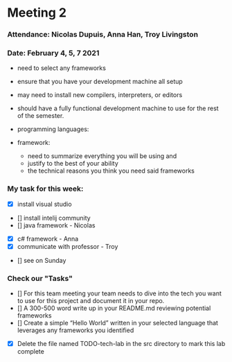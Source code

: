 # Meeting 2

### Attendance: Nicolas Dupuis, Anna Han, Troy Livingston
### Date: February 4, 5, 7     2021



- need to select any frameworks
- ensure that you have your development machine all setup
- may need to install new compilers, interpreters, or editors 
- should have a fully functional development machine to use for the rest of the semester.

- programming languages:
- framework:
   -  need to summarize everything you will be using and 
   -  justify to the best of your ability 
   -  the technical reasons you think you need said frameworks



### **My task for this week:**
- [x] install visual studio
- [] install intelij community
- [] java framework - Nicolas
- [x] c# framework - Anna
- [x] communicate with professor - Troy
- [] see on Sunday




### **Check our "Tasks"**
- [] For this team meeting your team needs to dive into the tech you want to use for this project and document it in your repo.
- []  A 300-500 word write up in your README.md reviewing potential frameworks
- []  Create a simple “Hello World” written in your selected language that leverages any frameworks you identified
- [x] Delete the file named TODO-tech-lab in the src directory to mark this lab complete